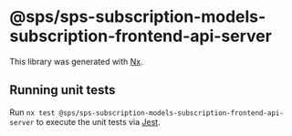 # @sps/sps-subscription-models-subscription-frontend-api-server

This library was generated with [Nx](https://nx.dev).

## Running unit tests

Run `nx test @sps/sps-subscription-models-subscription-frontend-api-server` to execute the unit tests via [Jest](https://jestjs.io).
